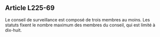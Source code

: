 Article L225-69
----
Le conseil de surveillance est composé de trois membres au moins. Les statuts
fixent le nombre maximum des membres du conseil, qui est limité à dix-huit.
